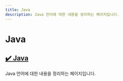 ```yaml
---
title: Java
description: Java 언어에 대한 내용을 정리하는 페이지입니다.
---
```



Java
===






[✔️ Java](index.html 'Java 언어에 대한 내용을 정리하는 페이지입니다.')
---


Java 언어에 대한 내용을 정리하는 페이지입니다.
